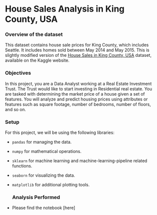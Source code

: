# House Sales Analysis in King County, USA

### Overview of the dataset

This dataset contains house sale prices for King County, which includes Seattle. It includes homes sold between May 2014 and May 2015. This is slightly modified version of the [House Sales in King County, USA](https://www.kaggle.com/datasets/harlfoxem/housesalesprediction/data) dataset, available on the Kaggle website.

### Objectives

In this project, you are a Data Analyst working at a Real Estate Investment Trust. The Trust would like to start investing in Residential real estate. You are tasked with determining the market price of a house given a set of features. You will analyze and predict housing prices using attributes or features such as square footage, number of bedrooms, number of floors, and so on.

### Setup

For this project, we will be using the following libraries:
- `pandas` for managing the data.
- `numpy` for mathematical operations.
- `sklearn` for machine learning and machine-learning-pipeline related functions.
- `seaborn` for visualizing the data.
- `matplotlib` for additional plotting tools.

  ### Analysis Performed

- Please find the notebook [here]
